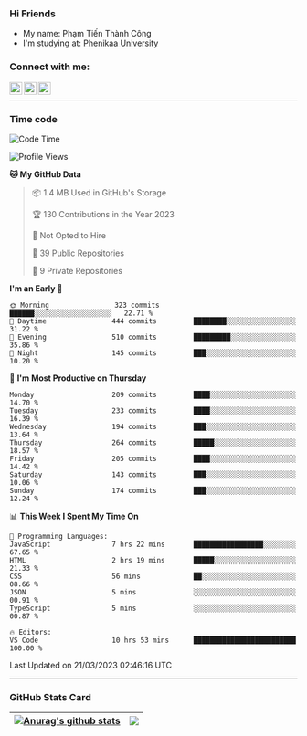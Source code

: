 ### Hi Friends

- My name: Phạm Tiến Thành Công
- I'm studying at: [Phenikaa University]


### Connect with me:
[<img align="left" alt="PhamTienThanhCong | Facebook" width="22px" src="https://upload.wikimedia.org/wikipedia/commons/thumb/1/16/Facebook-icon-1.png/640px-Facebook-icon-1.png" />][facebook]
[<img align="left" alt="PhamTienThanhCong | Zalo" width="22px" src="https://www.anphatpc.com.vn/template/anphat_2020v2/images/icon-zalo.jpg" />][zalo]
[<img align="left" alt="PhamTienThanhCong | LinkedIn" width="22px" src="https://cdn3.iconfinder.com/data/icons/inficons/512/linkedin.png" />][linkedin]

<br />

---

### Time code

<!--START_SECTION:waka-->
![Code Time](http://img.shields.io/badge/Code%20Time-938%20hrs%2053%20mins-blue)

![Profile Views](http://img.shields.io/badge/Profile%20Views-2-blue)

**🐱 My GitHub Data** 

> 📦 1.4 MB Used in GitHub's Storage 
 > 
> 🏆 130 Contributions in the Year 2023
 > 
> 🚫 Not Opted to Hire
 > 
> 📜 39 Public Repositories 
 > 
> 🔑 9 Private Repositories 
 > 
**I'm an Early 🐤** 

```text
🌞 Morning                323 commits         ██████░░░░░░░░░░░░░░░░░░░   22.71 % 
🌆 Daytime                444 commits         ████████░░░░░░░░░░░░░░░░░   31.22 % 
🌃 Evening                510 commits         █████████░░░░░░░░░░░░░░░░   35.86 % 
🌙 Night                  145 commits         ███░░░░░░░░░░░░░░░░░░░░░░   10.20 % 
```
📅 **I'm Most Productive on Thursday** 

```text
Monday                   209 commits         ████░░░░░░░░░░░░░░░░░░░░░   14.70 % 
Tuesday                  233 commits         ████░░░░░░░░░░░░░░░░░░░░░   16.39 % 
Wednesday                194 commits         ███░░░░░░░░░░░░░░░░░░░░░░   13.64 % 
Thursday                 264 commits         █████░░░░░░░░░░░░░░░░░░░░   18.57 % 
Friday                   205 commits         ████░░░░░░░░░░░░░░░░░░░░░   14.42 % 
Saturday                 143 commits         ███░░░░░░░░░░░░░░░░░░░░░░   10.06 % 
Sunday                   174 commits         ███░░░░░░░░░░░░░░░░░░░░░░   12.24 % 
```


📊 **This Week I Spent My Time On** 

```text
💬 Programming Languages: 
JavaScript               7 hrs 22 mins       █████████████████░░░░░░░░   67.65 % 
HTML                     2 hrs 19 mins       █████░░░░░░░░░░░░░░░░░░░░   21.33 % 
CSS                      56 mins             ██░░░░░░░░░░░░░░░░░░░░░░░   08.66 % 
JSON                     5 mins              ░░░░░░░░░░░░░░░░░░░░░░░░░   00.91 % 
TypeScript               5 mins              ░░░░░░░░░░░░░░░░░░░░░░░░░   00.87 % 

🔥 Editors: 
VS Code                  10 hrs 53 mins      █████████████████████████   100.00 % 
```


 Last Updated on 21/03/2023 02:46:16 UTC
<!--END_SECTION:waka-->

---

### GitHub Stats Card

| <a href="https://github.com/phamtienthanhcong"><img align="center" src="https://github-readme-stats.vercel.app/api?username=PhamTienThanhCong&show_icons=true&include_all_commits=true&theme=buefy&hide_border=true&theme=ocean_dark" alt="Anurag's github stats" /></a> | <a href="https://github.com/phamtienthanhcong"><img align="center" src="https://github-readme-stats.vercel.app/api/top-langs/?username=PhamTienThanhCong&layout=compact&theme=buefy&hide_border=true&theme=ocean_dark" /></a> |
| ------------- | ------------- |

[Phenikaa University]: https://phenikaa-uni.edu.vn/vi
[facebook]: https://www.facebook.com/phamtienthanhcong
[linkedin]: https://linkedin.com/in/phamtienthanhcong
[zalo]: https://zalo.me/0396396332
[tiktok]: https://www.tiktok.com/@phamtienthanhcong
[web]: https://github.com/PhamTienThanhCong/web_dev
[min project]: https://github.com/PhamTienThanhCong/Project-Of-Web
[c and cpp]: https://github.com/PhamTienThanhCong/Code_C_and_Cpro
[python]: https://github.com/PhamTienThanhCong/Python_beginer
